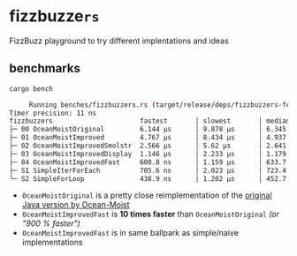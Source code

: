 # fizzbuzze<code>rs</code>

FizzBuzz playground to try different implentations and ideas

## benchmarks

```sh
cargo bench

     Running benches/fizzbuzzers.rs (target/release/deps/fizzbuzzers-fede9833e2adfeb6)
Timer precision: 11 ns
fizzbuzzers                      fastest       │ slowest       │ median        │ mean          │ samples │ iters
├─ 00 OceanMoistOriginal         6.144 µs      │ 9.878 µs      │ 6.345 µs      │ 6.5 µs        │ 1000    │ 1000000
├─ 01 OceanMoistImproved         4.767 µs      │ 8.434 µs      │ 4.937 µs      │ 5.12 µs       │ 1000    │ 1000000
├─ 02 OceanMoistImprovedSmolstr  2.566 µs      │ 5.62 µs       │ 2.641 µs      │ 2.698 µs      │ 1000    │ 1000000
├─ 03 OceanMoistImprovedDisplay  1.146 µs      │ 2.233 µs      │ 1.179 µs      │ 1.214 µs      │ 1000    │ 1000000
├─ 04 OceanMoistImprovedFast     600.8 ns      │ 1.159 µs      │ 633.7 ns      │ 638.6 ns      │ 1000    │ 1000000
├─ S1 SimpleIterForEach          705.6 ns      │ 2.023 µs      │ 723.4 ns      │ 748.3 ns      │ 1000    │ 1000000
╰─ S2 SimpleForLoop              438.9 ns      │ 1.202 µs      │ 452.7 ns      │ 466.5 ns      │ 1000    │ 1000000
```

* `OceanMoistOriginal` is a pretty close reimplementation of the [original Java version by Ocean-Moist][omfb-java]
* `OceanMoistImprovedFast` is **10 times faster** than `OceanMoistOriginal` _(or "900 % faster")_
* `OceanMoistImprovedFast` is in same ballpark as simple/naive implementations

<!-- Links -->
[omfb-java]: https://github.com/Ocean-Moist/FizzBuzz
